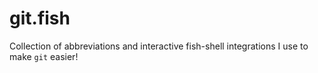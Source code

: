 # git.fish
Collection of abbreviations and interactive fish-shell integrations I use to make `git` easier! 
